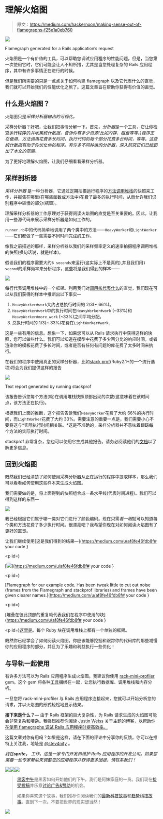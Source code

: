 # 理解火焰图

> 原文：<https://medium.com/hackernoon/making-sense-out-of-flamegraphs-f25e1a0eb760>

![](img/1febf38074ad884cba4ab5d16eee0568.png)

Flamegraph generated for a Rails application’s request

火焰图是一个有价值的工具，可以帮助您调试应用程序的性能问题。但是，当您第一次使用它时，它们可能会让人不知所措，尤其是当您处理复杂的 Rails 应用程序，其中有许多事情正在进行的时候。

但是我们所需要的只是一点点关于如何构建 flamegraph 以及它代表什么的直觉，我们就可以开始我们的性能优化之旅了。这篇文章旨在帮助你获得有价值的直觉。

## 什么是火焰图？

火焰图只是*采样分析器输出的可视化。*

采样分析器？好吧，让我们把事情分解一下。首先，*分析器*是一个工具，它让你检查运行程序的*并收集统计数据，告诉你有多少资源(比如内存、磁盘等等。)程序正在使用，方法调用花费多长时间，执行代码的每个部分花费多长时间，等等。这些统计数据有助于你优化你的程序。有许多不同种类的分析器，深入研究它们已经超出了本文的范围。*

为了更好地理解火焰图，让我们仔细看看采样分析器。

## **采样剖析器**

*采样分析器* 是一种分析器，它通过定期拍摄运行程序的[方法调用堆栈](https://en.wikipedia.org/wiki/Call_stack)的快照来工作，并报告在哪里(在哪些函数或方法中)花费了最多的执行时间，从而允许我们识别程序中较慢的部分(瓶颈)。

理解采样分析器的工作原理对于获得阅读火焰图的直觉是至关重要的。因此，让我用一些源代码来展示采样分析器是如何工作的。

`runner.rb`中的代码简单地调用了两个类中的方法——`HeavyWorker`和`LightWorker`——它们都做了一些需要不同时间完成的工作。

像我之前描述的那样，采样分析器以我们的采样频率定义的速率拍摄程序调用堆栈的快照(换句话说，就是样本)。

假设我们的程序需要大约`6 seconds`来运行(这实际上不是真的),并且我们用`1 second`的采样频率来分析程序，这些将是我们得到的样本——

![](img/9d51a55e0a40e56c898aacdbc5c2058e.png)

每行代表调用堆栈中的一个框架。利用我们对[调用栈代表什么](https://www.youtube.com/watch?v=Q2sFmqvpBe0)的直觉，我们现在可以从我们获得的样本中推断出以下事实—

1.  `HeavyWorker#work`大约占总执行时间的 2/3(~ 66%)。
2.  `HeavyWorker#work`中的执行时间在`HeavyWorker#work` (~33%)和`HeavyWorker#more_work` (~33%)之间平均分配。
3.  总执行时间的 1/3(~ 33%)花费在`LightWorker#work.`

这是一些有用的信息。想象一下，如果您可以从 Rails 请求执行中获得这样的快照，您可以做些什么。我们可以知道在模型中花费了多少百分比的响应时间，或者渲染你的模板花费了多长时间，或者是否有任何有问题的库花费了太多时间来执行。

在我们的程序中使用真正的采样分析器，比如[stack prof](https://github.com/tmm1/stackprof)(Ruby2.1+的一个流行选项)将会为我们提供这样的报告

![](img/548941ae6dbb1e5221953603b9aad0d4.png)

Text report generated by running stackprof

该报告告诉您每个方法(帧)在调用堆栈快照顶部出现的次数(这意味着在该时间点，该方法正在执行)。

根据我们上面的推断，这个报告告诉我们`HeavyWorker`花费了大约 66%的执行时间，而`LightWorker`花费了大约 33%。需要注意的重要一点是，我们需要小心不要将这与*实际执行时间相关联。*这是不准确的，采样分析器并不意味着跟踪每个方法的实际执行时间。

stackprof 非常复杂，您也可以使用它生成其他报告。请务必阅读他们的[文档](https://github.com/tmm1/stackprof)以了解更多信息。

## 回到火焰图

既然我们已经清楚了如何使用采样分析器从正在运行的程序中提取样本，那么我们可以看看如何使用这些样本来生成火焰图。

我们需要做的是，将上面得到的快照组合成一条水平线(代表时间进程)。我们可以得到这样的东西—

![](img/12a15da0c7ef393b6d98f7610e02d200.png)

我已经根据它们属于哪一类对它们进行了颜色编码。现在只需*看一眼*就可以知道每个类和方法花费了多少执行时间。很漂亮吧？我希望你现在对如何阅读火焰图有了更好的直觉。

让我们继续使用[这是我们得到的结果—](https://medium.com/u/af8fe46fdb8f# your code }</code></p><p id=)

[![](img/36c4f3f7b2ffa39d3756b1e1add381e7.png)](https://medium.com/u/af8fe46fdb8f# your code }</code></p><p id=)

[Flamegraph for our example code. Has been tweak little to cut out noise (frames from the Flamegraph and stackprof libraries) and frames have been given clearer names.](https://medium.com/u/af8fe46fdb8f# your code }</code></p><p id=)

[堆叠在彼此顶部的重复帧代表我们在程序中使用的块](https://medium.com/u/af8fe46fdb8f# your code }</code></p><p id=)[这里是](https://gist.github.com/steverob/1c7679518d0b1a40b5707ee4f0da398d#file-heavy_worker-rb-L3)。每个 Ruby 块在调用堆栈上都有一个单独的框架。

既然你已经学会了如何阅读火焰图，你应该能够挖掘和跟踪你的代码库的那些减慢你的应用程序的部分，并且为了乐趣和利益执行一些优化！

## **与导轨一起使用**

有许多方法可以为 Rails 应用程序生成火焰图。我建议你使用 [rack-mini-profiler](https://github.com/MiniProfiler/rack-mini-profiler) gem。这个 gem 将各种[工具](https://hackernoon.com/tagged/tools)捆绑在一起，让您执行数据库、调用堆栈和内存分析。

一旦您将 rack-mini-profiler 与 Rails 应用程序连接起来，您就可以开始分析您的请求，并以火焰图的形式轻松地显示结果。

**接下来是什么？—** 由于 Rails 框架的巨大复杂性，为 Rails 请求生成的火焰图可能会非常复杂和嘈杂。我强烈推荐你阅读 [Justin Weiss](https://medium.com/u/450384e6a749?source=post_page-----f25e1a0eb760--------------------------------) 关于主题的[博客，以帮助你在使用 flamegraphs 调试 Rails 应用程序时提高效率。](http://www.justinweiss.com/articles/a-new-way-to-understand-your-rails-apps-performance/)

这篇文章对你有用吗？如果是这样，请在下面的评论中分享你的反馈。你可以在推特上关注我，地址是 [@stev4nity](https://twitter.com/stev4niTy) 。

*我在****sprite，*** *工作，这是一家专门开发和维护 Rails 应用程序的开发公司。如果您需要一些专家帮助来调整您的应用程序并获得更多回报，请联系我们！*

[![](img/50ef4044ecd4e250b5d50f368b775d38.png)](http://bit.ly/HackernoonFB)[![](img/979d9a46439d5aebbdcdca574e21dc81.png)](https://goo.gl/k7XYbx)[![](img/2930ba6bd2c12218fdbbf7e02c8746ff.png)](https://goo.gl/4ofytp)

> [黑客中午](http://bit.ly/Hackernoon)是黑客如何开始他们的下午。我们是阿妹家庭的一员。我们现在[接受投稿](http://bit.ly/hackernoonsubmission)并乐意[讨论广告&赞助](mailto:partners@amipublications.com)的机会。
> 
> 如果你喜欢这个故事，我们推荐你阅读我们的[最新科技故事](http://bit.ly/hackernoonlatestt)和[趋势科技故事](https://hackernoon.com/trending)。直到下一次，不要把世界的现实想当然！

![](img/be0ca55ba73a573dce11effb2ee80d56.png)